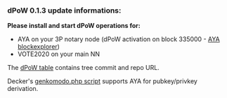 ### dPoW 0.1.3 update informations:

<b>Please install and start dPoW operations for:</b>

- AYA on your 3P notary node (dPoW activation on block 335000 - [AYA blockexplorer](https://ayaexplorer.guarda.co/))
- VOTE2020 on your main NN

The [dPoW table](https://github.com/KomodoPlatform/dPoW#dpow-asset-status) contains tree commit and repo URL. 

Decker's [genkomodo.php script](https://github.com/DeckerSU/komodo_scripts/blob/master/genkomodo.php) supports AYA for pubkey/privkey derivation.

